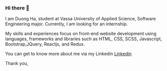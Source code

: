 ### Hi there 👋

I am Duong Ha, student at Vassa University of Applied Science, Software Engineering major. Currently, I am looking for an internship.

My skills and experiences focus on front-end website development using languages, frameworks and libraries such as HTML, CSS, SCSS, Javascript, Bootstrap,JQuery, Reactjs, and Redux.

You can get to know more about me via my Linkedin <a href="https://www.linkedin.com/in/duong-ha-57734b172/">Linkedin</a>

Thank you,
